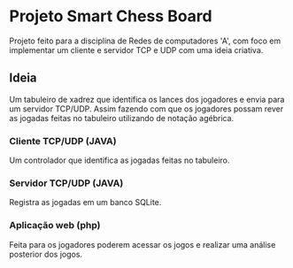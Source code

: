 # Projeto Smart Chess Board

Projeto feito para a disciplina de Redes de computadores 'A', com foco
em implementar um cliente e servidor TCP e UDP com uma ideia criativa.

## Ideia
Um tabuleiro de xadrez que identifica os lances dos jogadores e envia para um servidor TCP/UDP. 
Assim fazendo com que os jogadores possam rever as jogadas feitas no tabuleiro utilizando de notação agébrica.

### Cliente TCP/UDP (JAVA)
Um controlador que identifica as jogadas feitas no tabuleiro.

### Servidor TCP/UDP (JAVA)
Registra as jogadas em um banco SQLite.

### Aplicação web (php)
Feita para os jogadores poderem acessar os jogos e realizar uma análise posterior dos jogos.
